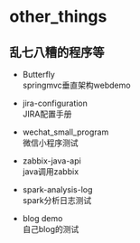 # other_things
## 乱七八糟的程序等

- Butterfly    
springmvc垂直架构webdemo

- jira-configuration  
JIRA配置手册

-  wechat_small_program  
微信小程序测试

- zabbix-java-api  
java调用zabbix

- spark-analysis-log  
spark分析日志测试

- blog demo  
自己blog的测试
